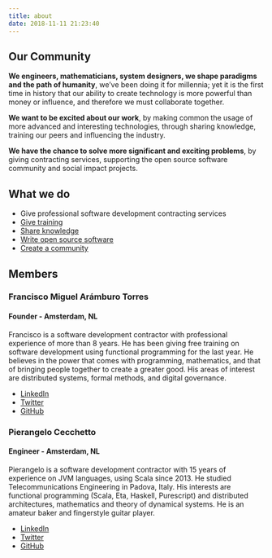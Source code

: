 ```yaml
---
title: about
date: 2018-11-11 21:23:40
---
```


## Our Community

**We engineers, mathematicians, system designers, we shape paradigms and the path of humanity**, we’ve been doing it for millennia; yet it is the first time in history that our ability to create technology is more powerful than money or influence, and therefore we must collaborate together.

**We want to be excited about our work**, by making common the usage of more advanced and interesting technologies, through sharing knowledge, training our peers and influencing the industry.

**We have the chance to solve more significant and exciting problems**, by giving contracting services, supporting the open source software community and social impact projects.

## What we do

- Give professional software development contracting services
- [Give training](https://www.meetup.com/lambda1-fp-academy-ams/)
- [Share knowledge](https://www.youtube.com/channel/UCaPcH32caKrXgTRwuz3nkrg)
- [Write open source software](https://github.com/lambdaone-io)
- [Create a community](https://discord.gg/kpyPGhE)

## Members

### Francisco Miguel Arámburo Torres
#### Founder - Amsterdam, NL

Francisco is a software development contractor with professional experience of more than 8 years. He has been giving free training on software development using functional programming for the last year. He believes in the power that comes with programming, mathematics, and that of bringing people together to create a greater good. His areas of interest are distributed systems, formal methods, and digital governance.

* [LinkedIn](https://www.linkedin.com/in/francisco-miguel-ar%C3%A1mburo-torres-0a340485/)
* [Twitter](https://twitter.com/francoaramburo)
* [GitHub](https://github.com/francoara)

### Pierangelo Cecchetto
#### Engineer - Amsterdam, NL

Pierangelo is a software development contractor with 15 years of experience on JVM languages, using Scala since 2013.
He studied Telecommunications Engineering in Padova, Italy.
His interests are functional programming (Scala, Eta, Haskell, Purescript) and distributed architectures, mathematics and theory of dynamical systems.
He is an amateur baker and fingerstyle guitar player.

* [LinkedIn](https://www.linkedin.com/in/pierangelo-cecchetto/)
* [Twitter](https://twitter.com/pierangelocecc)
* [GitHub](https://github.com/pierangeloc)

